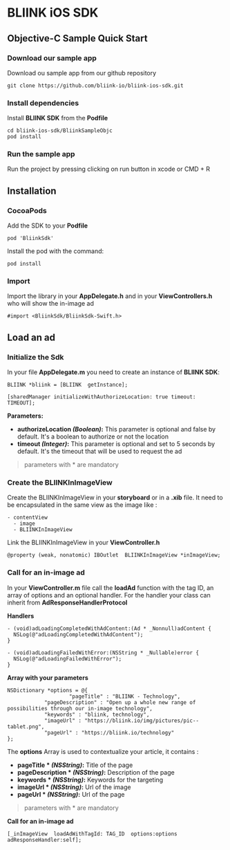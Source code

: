 # BLIINK iOS SDK

## Objective-C Sample Quick Start

### Download our sample app

Download ou sample app from our github repository
```
git clone https://github.com/bliink-io/bliink-ios-sdk.git
```

### Install dependencies

Install **BLIINK SDK** from the **Podfile**
```
cd bliink-ios-sdk/BliinkSampleObjc
pod install
```

### Run the sample app

Run the project by pressing clicking on run button in xcode or CMD + R

## Installation

### CocoaPods
Add the SDK to your **Podfile**
```
pod 'BliinkSdk'
```

Install the pod  with the command:
```
pod install
```
### Import

Import the library in your **AppDelegate.h** and in your **ViewControllers.h** who will show the in-image ad
```
#import <BliinkSdk/BliinkSdk-Swift.h>
```
## Load an ad
### Initialize the Sdk
In your file **AppDelegate.m** you need to create an instance of **BLIINK SDK**:
```
BLIINK *bliink = [BLIINK  getInstance];

[sharedManager initializeWithAuthorizeLocation: true timeout: TIMEOUT];
```

**Parameters:**
- **authorizeLocation _(Boolean)_:** This parameter is optional and false by default. It's a boolean to authorize or not the location
- **timeout _(Integer)_:** This parameter is optional and set to 5 seconds by default. It's the timeout that will be used to request the ad

> parameters with * are mandatory

### Create the BLIINKInImageView
Create the BLIINKInImageView in your **storyboard** or in a **.xib** file. It need to be encapsulated in the same view as the image like :
```
- contentView
  - image
  - BLIINKInImageView
 ```

Link the BLIINKInImageView in your **ViewController.h**
```
@property (weak, nonatomic) IBOutlet  BLIINKInImageView *inImageView;
```

### Call for an in-image ad

In your **ViewController.m** file call the **loadAd** function with the tag ID, an array of options and an optional handler. For the handler your class can inherit from **AdResponseHandlerProtocol**

**Handlers**
```
- (void)adLoadingCompletedWithAdContent:(Ad * _Nonnull)adContent {
  NSLog(@"adLoadingCompletedWithAdContent");
}

- (void)adLoadingFailedWithError:(NSString * _Nullable)error {
  NSLog(@"adLoadingFailedWithError");
}
```
**Array with your parameters**
```
NSDictionary *options = @{
	     	      	"pageTitle" : "BLIINK - Technology",
            "pageDescription" : "Open up a whole new range of possibilities through our in-image technology",
            "keywords" : "bliink, technology",
            "imageUrl" : "https://bliink.io/img/pictures/pic--tablet.png",
            "pageUrl" : "https://bliink.io/technology"
};
```

The **options** Array is used to contextualize your article, it contains :

- **pageTitle * _(NSString)_:** Title of the page
- **pageDescription * _(NSString)_:** Description of the page
- **keywords * _(NSString)_:** Keywords for the targeting
- **imageUrl * _(NSString)_:** Url of the image
- **pageUrl * _(NSString)_:** Url of the page

> parameters with * are mandatory

**Call for an in-image ad**
```
[_inImageView  loadAdWithTagId: TAG_ID  options:options adResponseHandler:self];
```
